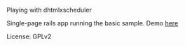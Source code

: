 Playing with dhtmlxscheduler

Single-page rails app running the basic sample.
Demo [here](http://www.dhtmlx.com/docs/products/dhtmlxScheduler/sample_basic.shtml)

License: GPLv2
